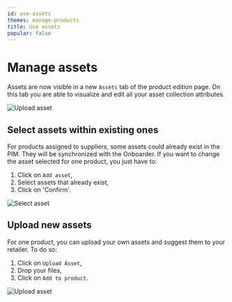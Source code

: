```yaml
---
id: use-assets
themes: manage-products
title: Use assets
popular: false
---
```


# Manage assets
Assets are now visible in a new `Assets` tab of the product edition page. On this tab you are able to visualize and edit all your asset collection attributes.

![Upload asset](../img/asset-upload-tab-highlight.png)

## Select assets within existing ones
For products assigned to suppliers, some assets could already exist in the PIM. They will be synchronized with the Onboarder.
If you want to change the asset selected for one product, you just have to:
1. Click on `Add asset`,
1. Select assets that already exist,
1. Click on 'Confirm'.

![Select asset](../img/select-assets.png)

## Upload new assets
For one product, you can upload your own assets and suggest them to your retailer. To do so:
1. Click on `Upload Asset`,
1. Drop your files,
1. Click on `Add to product`.

![Upload asset](../img/upload-assets.png)
